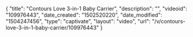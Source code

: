 {
    "title": "Contours Love 3-in-1 Baby Carrier",
    "description": "",
    "videoid": "109976443",
    "date_created": "1502520220",
    "date_modified": "1504247456",
    "type": "captivate",
    "layout": "video",
    "url": "\/v\/contours-love-3-in-1-baby-carrier\/109976443"
}